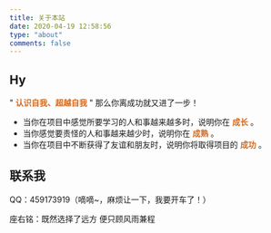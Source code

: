 ```yaml
---
title: 关于本站
date: 2020-04-19 12:58:56
type: "about"
comments: false
---
```


## Hy

" **<font color=chocolate>认识自我、超越自我</font>** " 那么你离成功就又进了一步！

- 当你在项目中感觉所要学习的人和事越来越多时，说明你在 **<font color=chocolate>成长</font>** 。
- 当你感觉要责怪的人和事越来越少时，说明你在 **<font color=chocolate>成熟</font>** 。
- 当你在项目中不断获得了友谊和朋友时，说明你将取得项目的 **<font color=chocolate>成功</font>** 。


## 联系我
QQ：459173919（嘀嘀~，麻烦让一下，我要开车了！）

座右铭：既然选择了远方 便只顾风雨兼程